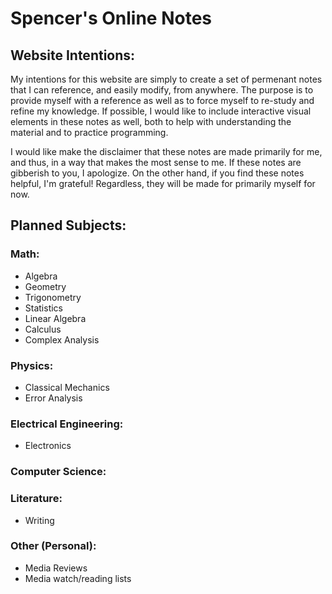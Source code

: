 # Spencer's Online Notes

## Website Intentions:

My intentions for this website are simply to create a set of permenant notes that I can reference, and easily modify, from anywhere.
The purpose is to provide myself with a reference as well as to force myself to re-study and refine my knowledge. If possible, I would like to include interactive visual elements in these notes as well, both to help with understanding the material and to practice programming.

I would like make the disclaimer that these notes are made primarily for me, and thus, in a way that makes the most sense to me. If these notes are gibberish to you, I apologize. On the other hand, if you find these notes helpful, I'm grateful! Regardless, they will be made for primarily myself for now.

## Planned Subjects:

### Math:
- Algebra
- Geometry
- Trigonometry
- Statistics
- Linear Algebra
- Calculus
- Complex Analysis

### Physics:
- Classical Mechanics
- Error Analysis

### Electrical Engineering:
- Electronics

### Computer Science:

### Literature:
- Writing

### Other (Personal):
- Media Reviews
- Media watch/reading lists
